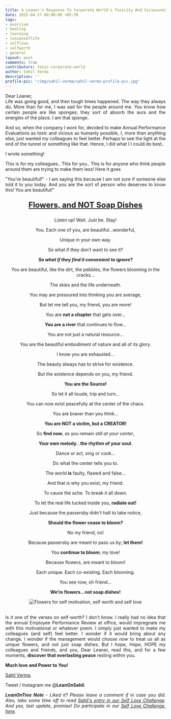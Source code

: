 ```yaml
---
title: A Leaner's Response To Corporate World's Toxicity And Viciousness
date: 2015-04-27 00:00:00 +05:30
tags:
- exorcism
- healing
- learning
- lessonsoflife
- selflove
- selfworth
- general
layout: post
comments: true
contributors: toxic-corporate-world
author: Sahil Verma
description: ''
profile-pic: "/img/sahil-verma/sahil-verma-profile-pic.jpg"
---
```


<p style="text-align: justify;">Dear Leaner,<br/>Life was going good, and then tough times happened. The way they always do. More than for me, I was sad for the people around me. You know how certain people are like sponges; they sort of absorb the aura and the energies of the place. I am that sponge.</p>
<p style="text-align: justify;">And so, when the company I work for, decided to make Annual Performance Evaluations as toxic and vicious as humanly possible<!--more-->, I, more than anything else, just wanted my colleagues to feel better. Perhaps to see the light at the end of the tunnel or something like that. Hence, I did what I I could do best..</p>
<p style="text-align: justify;">I wrote something!</p>
<p style="text-align: justify;">This is for my colleagues.. This for you.. This is for anyone who think people around them are trying to make them less! Here it goes</p>
<p style="text-align: justify;">"You're beautiful!" - I am saying this because I am not sure if someone else told it to you today. And you are the sort of person who deserves to know this! You are beautiful!"</p/>

<p style="text-align: center; font-size: x-large;">
<b><u>Flowers, and NOT Soap Dishes</u></b></p>

<p style="text-align: center;">
Listen up! Wait. Just be. Stay!</p>
<p style="text-align: center;">
You. Each one of you, are beautiful...wonderful,</p>
<p style="text-align: center;">
Unique in your own way.</p>
<p style="text-align: center;">
<p style="text-align: center;">
So what if they don’t want to see it?</p>
<p style="text-align: center;">
<i><b>So what if they find it convenient to ignore?</b></i></p>
<p style="text-align: center;">
You are beautiful, like the dirt, the pebbles, the flowers blooming in the cracks...</p>
<p style="text-align: center;">
The skies and the life underneath.</p>
<p style="text-align: center;">
You may are pressured into thinking you are average,</p>
<p style="text-align: center;">
But let me tell you, my friend, you are more!</p>
<p style="text-align: center;">
You are <b>not a chapter</b> that gets over...</p>
<p style="text-align: center;">
<b>You are a river</b> that continues to flow...</p>
<p style="text-align: center;">
You are not just a natural resource...</p>
<p style="text-align: center;">
You are the beautiful embodiment of nature and all of its glory.</p>
<p style="text-align: center;">
I know you are exhausted...</p>
<p style="text-align: center;">
The beauty always has to strive for existence.</p>
<p style="text-align: center;">
But the existence depends on you, my friend.</p>
<p style="text-align: center;">
<b>You are the Source!</b></p>
<p style="text-align: center;">
So let it all tousle, trip and turn...</p>
<p style="text-align: center;">
You can now exist peacefully at the center of the chaos.</p>
<p style="text-align: center;">
You are braver than you think...</p>
<p style="text-align: center;">
<b>You are NOT a victim, but a CREATOR!</b></p>
<p style="text-align: center;">
So <b>find now</b>, as you remain <i>still at your center</i>,</p>
<p style="text-align: center;">
<b>Your own melody</b>...<b>the rhythm of your soul</b>.</p>
<p style="text-align: center;">
Dance or act, sing or cook...</p>
<p style="text-align: center;">
Do what the center tells you to.</p>
<p style="text-align: center;">
The world <b>is</b> faulty, flawed and false...</p>
<p style="text-align: center;">
And that is why you exist, my friend.</p>
<p style="text-align: center;">
To cause the ache. To break it all down.</p>
<p style="text-align: center;">
To let the real life tucked inside you, <b>radiate out!</b></p>
<p style="text-align: center;">
Just because the passersby didn't halt to take notice,</p>
<p style="text-align: center;">
<b>Should the flower cease to bloom?</b></p>
<p style="text-align: center;">
No my friend, no!</p>
<p style="text-align: center;">
Because passersby are meant to pass us by; <b>let them!</b></p>
<p style="text-align: center;">
You <b>continue to bloom</b>; my love!</p>
<p style="text-align: center;">
Because flowers, are meant to bloom!</p>
<p style="text-align: center;">
Each unique. Each co-existing. Each blooming.</p>
<p style="text-align: center;">
You see now, oh friend...</p>
<p style="text-align: center;">
<b>We’re flowers...not soap dishes!</b></p>

<div class="separator" style="clear: both; text-align: center;">
<img  class="img-responsive center-block" alt="Flowers for self motivation, self worth and self love" border="0" src="/toxic-corporate-world/toxic-corporate-world-1.jpg" /></div><br/>

<p style="text-align: justify;">
Is it one of the verses on self-worth? I don't know. I really had no idea that the annual Employee Performance Review at office, would impregnate me with this motivational or whatever poem. I simply just wanted to make my colleagues (and self) feel better. I wonder if it would bring about any change. I wonder if the management would <i>choose now</i> to treat us all as unique flowers, and not just soap dishes. But I hope, Hope, HOPE my colleagues and friends, and you, Dear Leaner, read this, and for a few moments, <b>discover that everlasting peace</b> resting within you.</p>
<p style="text-align: justify;">
<b>Much love and Power to You!</b></p>
<p style="text-align: justify;">
<a href="https://google.com/+SahilVerma512">Sahil Verma</a>.</p>
<p style="text-align: justify;">
Tweet / Instagram me @<b>LeanOnSahil</b>.</p>
<p style="text-align: justify;">
<i><b>LeanOnTree Note</b> - Liked it? Please leave a comment if in case you did. Also, take some time off to read <a href="/self-love/contest-sahil-verma.html">Sahil's entry in our Self Love Challenge</a>. And yes, last update, promise! Do participate in our <a href="https://www.facebook.com/events/797312050355214/" >Self Love Challenge, here</a>.</i></p>
